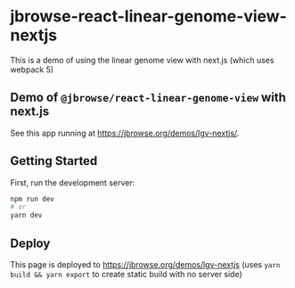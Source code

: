 # jbrowse-react-linear-genome-view-nextjs

This is a demo of using the linear genome view with next.js (which uses
webpack 5)

## Demo of `@jbrowse/react-linear-genome-view` with next.js

See this app running at https://jbrowse.org/demos/lgv-nextjs/.

## Getting Started

First, run the development server:

```bash
npm run dev
# or
yarn dev
```

## Deploy

This page is deployed to https://jbrowse.org/demos/lgv-nextjs (uses
`yarn build && yarn export` to create static build with no server side)
